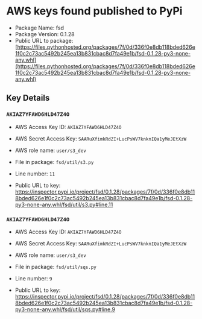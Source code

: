 # AWS keys found published to PyPi

* Package Name: fsd
* Package Version: 0.1.28
* Public URL to package: [https://files.pythonhosted.org/packages/7f/0d/336f0e8db118bded626e1f0c2c73ac5492b245ea13b831cbac8d7fa49e1b/fsd-0.1.28-py3-none-any.whl](https://files.pythonhosted.org/packages/7f/0d/336f0e8db118bded626e1f0c2c73ac5492b245ea13b831cbac8d7fa49e1b/fsd-0.1.28-py3-none-any.whl)

## Key Details

### `AKIAZ7YFAWD6HLD47Z4O`

* AWS Access Key ID: `AKIAZ7YFAWD6HLD47Z4O`
* AWS Secret Access Key: `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` 
* AWS role name: `user/s3_dev`
* File in package: `fsd/util/s3.py`
* Line number: `11`

* Public URL to key: https://inspector.pypi.io/project/fsd/0.1.28/packages/7f/0d/336f0e8db118bded626e1f0c2c73ac5492b245ea13b831cbac8d7fa49e1b/fsd-0.1.28-py3-none-any.whl/fsd/util/s3.py#line.11



### `AKIAZ7YFAWD6HLD47Z4O`

* AWS Access Key ID: `AKIAZ7YFAWD6HLD47Z4O`
* AWS Secret Access Key: `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` 
* AWS role name: `user/s3_dev`
* File in package: `fsd/util/sqs.py`
* Line number: `9`

* Public URL to key: https://inspector.pypi.io/project/fsd/0.1.28/packages/7f/0d/336f0e8db118bded626e1f0c2c73ac5492b245ea13b831cbac8d7fa49e1b/fsd-0.1.28-py3-none-any.whl/fsd/util/sqs.py#line.9


